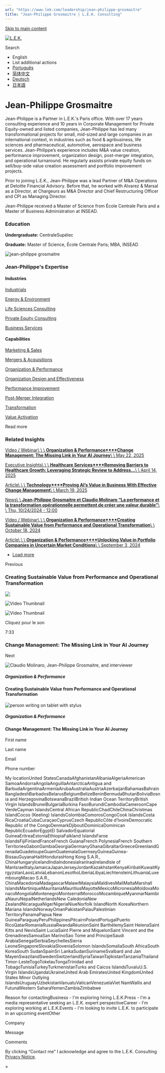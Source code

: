 ```yaml
---
url: "https://www.lek.com/leadership/jean-philippe-grosmaitre"
title: "Jean-Philippe Grosmaitre | L.E.K. Consulting"
---
```


[Skip to main content](https://www.lek.com/leadership/jean-philippe-grosmaitre#main-content)

[![L.E.K.](https://www.lek.com/themes/lek/images/new-logo.svg)](https://www.lek.com/ "L.E.K.")

Search

- English
- List additional actions
- [Português](https://www.lek.com/pt-br/lek-brazil)
- [简体中文](https://www.lek.com/zh-hant/lek-china)
- [Deutsch](https://www.lek.com/de/lek-germany)
- [日本語](https://www.lek.com/ja/lek-japan)

# Jean-Philippe Grosmaitre

Jean-Philippe is a Partner in L.E.K.'s Paris office. With over 17 years consulting experience and 10 years in Corporate Management for Private Equity-owned and listed companies, Jean-Philippe has led many transformational projects for small, mid-sized and large companies in an international context, in industries such as food & agribusiness, life sciences and pharmaceutical, automotive, aerospace and business services. Jean-Philippe’s experience includes M&A value creation, performance improvement, organization design, post-merger integration, and operational turnaround. He regularly assists private equity funds on sell/buy-side value creation assessment and portfolio improvement projects.

Prior to joining L.E.K., Jean-Philippe was a lead Partner of M&A Operations at Deloitte Financial Advisory. Before that, he worked with Alvarez & Marsal as a Director, at Chargeurs as M&A Director and Chief Restructuring Officer and CPI as Managing Director.

Jean-Philippe received a Master of Science from École Centrale Paris and a Master of Business Administration at INSEAD.

### Education

**Undergraduate:** CentraleSupélec

**Graduate:** Master of Science, École Centrale Paris; MBA, INSEAD

![jean-philippe grosmaitre](https://www.lek.com/sites/default/files/profile-images/jean-philippe-grosmaitre_web.jpg)

### Jean-Philippe's Expertise

#### Industries

[Industrials](https://www.lek.com/industries/industrials)

[Energy & Environment](https://www.lek.com/industries/energy-environment)

[Life Sciences Consulting](https://www.lek.com/industries/life-sciences-pharma)

[Private Equity Consulting](https://www.lek.com/industries/private-equity-pe)

[Business Services](https://www.lek.com/industries/business-services)

#### Capabilities

[Marketing & Sales](https://www.lek.com/capabilities/marketing-and-sales)

[Mergers & Acquisitions](https://www.lek.com/capabilities/mergers-acquisitions)

[Organization & Performance](https://www.lek.com/capabilities/organization-performance)

[Organization Design and Effectiveness](https://www.lek.com/capabilities/organizational-strategy)

[Performance Improvement](https://www.lek.com/capabilities/performance-improvement)

[Post-Merger Integration](https://www.lek.com/capabilities/organizational-strategy/post-merger-integration-pmi)

[Transformation](https://www.lek.com/capabilities/organizational-strategy/transformation)

[Value Activation](https://www.lek.com/capabilities/organizational-strategy/value-activation)

Read more

### Related Insights

[Video / Webinar\\
\\
\\
**Organization & Performance****Change Management: The Missing Link in Your AI Journey**\\
\\
May 22, 2025](https://www.lek.com/insights/op/eu/vd/change-management-missing-link-your-ai-journey)

[Executive Insights\\
\\
\\
**Healthcare Services****Removing Barriers to Healthcare Growth: Leveraging Strategic Review to Address…**\\
\\
April 14, 2025](https://www.lek.com/insights/op/eu/ei/removing-barriers-healthcare-growth-leveraging-strategic-review-address)

[Article\\
\\
\\
**Technology****Proving AI’s Value in Business With Effective Change Management**\\
\\
March 19, 2025](https://www.lek.com/insights/tmt/eu/ar/proving-ais-value-business-effective-change-management)

[News\\
\\
**Jean-Philippe Grosmaitre et Claudio Molinaro “La performance et la transformation opérationnelle permettent de créer une valeur durable”**\\
\\
Thu, 10/24/2024 - 12:00](https://www.lek.com/press/jpgrosmaitre-cmolinaro-performance-transformation)

[Video / Webinar\\
\\
\\
**Organization & Performance****Creating Sustainable Value from Performance and Operational Transformation**\\
\\
October 18, 2024](https://www.lek.com/insights/op/eu/vd/creating-sustainable-value-performance-and-operational-transformation)

[Article\\
\\
\\
**Organization & Performance****Unlocking Value in Portfolio Companies in Uncertain Market Conditions**\\
\\
September 3, 2024](https://www.lek.com/insights/op/eu/ar/unlocking-value-portfolio-companies-uncertain-market-conditions)

- [Load more](https://www.lek.com/leadership/jean-philippe-grosmaitre?page=1 "Load more items")

Previous

### Creating Sustainable Value from Performance and Operational Transformation

![](https://fast.wistia.com/embed/medias/sh9db10868/swatch)

![Video Thumbnail](https://fast.wistia.com/embed/medias/sh9db10868/swatch)

![Video Thumbnail](https://embed-ssl.wistia.com/deliveries/99eab0f77f3972cbf6debfb564b1e825.webp?image_crop_resized=1920x1080)

Cliquez pour le son

7:33

### Change Management: The Missing Link in Your AI Journey

Next

![Claudio Molinaro, Jean-Philippe Grosmaitre, and interviewer](https://www.lek.com/sites/default/files/teaser-images/CFNews-sustainable-value-teaser.png)

##### Organization & Performance

#### Creating Sustainable Value from Performance and Operational Transformation

![person writing on tablet with stylus](https://www.lek.com/sites/default/files/teaser-images/change-mgmt-miss-link-teaser.jpg)

##### Organization & Performance

#### Change Management: The Missing Link in Your AI Journey

First name

Last name

Email

Phone number

My locationUnited StatesCanadaAfghanistanAlbaniaAlgeriaAmerican SamoaAndorraAngolaAnguillaAntarcticaAntigua and BarbudaArgentinaArmeniaArubaAustraliaAustriaAzerbaijanBahamasBahrainBangladeshBarbadosBelarusBelgiumBelizeBeninBermudaBhutanBoliviaBosnia and HerzegovinaBotswanaBrazilBritish Indian Ocean TerritoryBritish Virgin IslandsBruneiBulgariaBurkina FasoBurundiCambodiaCameroonCape VerdeCayman IslandsCentral African RepublicChadChileChinaChristmas IslandCocos (Keeling) IslandsColombiaComorosCongoCook IslandsCosta RicaCroatiaCubaCuraçaoCyprusCzech RepublicCôte d’IvoireDemocratic Republic of the CongoDenmarkDjiboutiDominicaDominican RepublicEcuadorEgyptEl SalvadorEquatorial GuineaEritreaEstoniaEthiopiaFalkland IslandsFaroe IslandsFijiFinlandFranceFrench GuianaFrench PolynesiaFrench Southern TerritoriesGabonGambiaGeorgiaGermanyGhanaGibraltarGreeceGreenlandGrenadaGuadeloupeGuamGuatemalaGuernseyGuineaGuinea-BissauGuyanaHaitiHondurasHong Kong S.A.R., ChinaHungaryIcelandIndiaIndonesiaIranIraqIrelandIsle of ManIsraelItalyJamaicaJapanJerseyJordanKazakhstanKenyaKiribatiKuwaitKyrgyzstanLaosLatviaLebanonLesothoLiberiaLibyaLiechtensteinLithuaniaLuxembourgMacao S.A.R., ChinaMacedoniaMadagascarMalawiMalaysiaMaldivesMaliMaltaMarshall IslandsMartiniqueMauritaniaMauritiusMayotteMexicoMicronesiaMoldovaMonacoMongoliaMontenegroMontserratMoroccoMozambiqueMyanmarNamibiaNauruNepalNetherlandsNew CaledoniaNew ZealandNicaraguaNigerNigeriaNiueNorfolk IslandNorth KoreaNorthern Mariana IslandsNorwayOmanPakistanPalauPalestinian TerritoryPanamaPapua New GuineaParaguayPeruPhilippinesPitcairnPolandPortugalPuerto RicoQatarRomaniaRussiaRwandaRéunionSaint BarthélemySaint HelenaSaint Kitts and NevisSaint LuciaSaint Pierre and MiquelonSaint Vincent and the GrenadinesSamoaSan MarinoSao Tome and PrincipeSaudi ArabiaSenegalSerbiaSeychellesSierra LeoneSingaporeSlovakiaSloveniaSolomon IslandsSomaliaSouth AfricaSouth KoreaSouth SudanSpainSri LankaSudanSurinameSvalbard and Jan MayenSwazilandSwedenSwitzerlandSyriaTaiwanTajikistanTanzaniaThailandTimor-LesteTogoTokelauTongaTrinidad and TobagoTunisiaTurkeyTurkmenistanTurks and Caicos IslandsTuvaluU.S. Virgin IslandsUgandaUkraineUnited Arab EmiratesUnited KingdomUnited States Minor Outlying IslandsUruguayUzbekistanVanuatuVaticanVenezuelaViet NamWallis and FutunaWestern SaharaYemenZambiaZimbabwe

Reason for contactingBusiness - I'm exploring hiring L.E.K.Press - I'm a media representative seeking an L.E.K. expert perspectiveCareer - I'm exploring working at L.E.K.Events - I'm looking to invite L.E.K. to participate in an upcoming eventOther

Company

Message

Comments

By clicking “Contact me” I acknowledge and agree to the L.E.K. Consulting [Privacy Notice](https://www.lek.com/lek-consulting-privacy-policy).

×